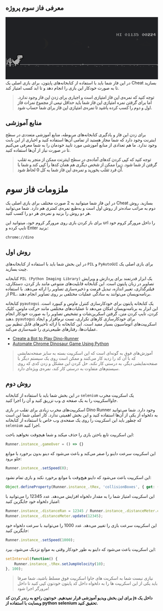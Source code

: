 ## معرفی فاز سوم پروژه
![preview](figs/phase3/Animation.gif)
در این فاز شما باید با استفاده از کتابخانه‌های پایتون، برای بازی اصلی یک 
Cheat بسازید تا به صورت خودکار این بازی را انجام دهد و تا ابد کسب امتیاز کند.

>**توجه کنید که نمره‌ی این فاز امتیازی است و اجباری برای زدن این فاز وجود ندارد. اما برای گرفتن نمره امتیازی این فاز شما باید حداقل نیمی از مجموع نمرات فاز اول و دوم را کسب کرده باشید تا نمره‌‌ی امتیازی این فاز برای شما حساب شود.**

## منابع آموزشی
برای زدن این فاز و یادگیری کتابخانه‌های مربوطه، منابع آموزشی متعددی در سطح اینترنت وجود دارد که شما مجاز هستید از تمامی آن‌ها استفاده کنید و اجباری از این بابت وجود ندارد. ما هم تعدادی از منابع آموزشی مورد تایید خودمان را به شما معرفی می‌کنیم تا در صورت نیاز از آن‌ها استفاده کنید.

> **توجه کنید که کپی کردن کدهای آماده‌ی در سطح اینترنت ممکن از منجر به تقلب گرفتن از شما شود. زیرا ممکن از شخص دیگری هم همان کدها را کپی کند و شما با آن فرد تقلب بخورید و نمره‌ی این فاز شما به کل 0 لحاظ شود.**


# ملزومات فاز سوم
در این فاز شما میتوانید به 2 صورت مختلف برای بازی اصلی یک
Cheat
بسازید.
روش دوم به مراتب ساده‌تر از روش اول است و به‌طبع نمره‌ی کمتری هم دارد.
شما می‌توانید هر دو روش را بزنید و نمره‌ی هر دو را کسب کنید.

برای باز کردن بازی روی مرورگر کروم خود، میتوانید این url را داخل مرورگر کروم خود تایپ کرده و Enter بزنید:
```
chrome://dino
```
## روش اول

در این بخش شما باید با استفاده از کتابخانه‌‌‌های `PIL`
و `PyAutoGUI`
برای بازی اصلی یک چیت بسازید.

کتابخانه `PIL (Python Imaging Library)` یک ابزار قدرتمند برای پردازش و ویرایش تصاویر در زبان پایتون است. این کتابخانه قابلیت‌های متنوعی مانند باز کردن، دستکاری، فیلترگذاری، تغییر اندازه، تبدیل فرمت و ذخیره‌سازی تصاویر را ارائه می‌دهد. با استفاده از PIL، برنامه‌نویسان می‌توانند به سادگی عملیات مختلفی بر روی تصاویر انجام دهند.

کتابخانه `pyautogui` یک کتابخانه پایتون برای خودکارسازی کنترل ماوس و کیبورد است. این ابزار به برنامه‌نویسان امکان می‌دهد تا عملیات‌های مختلفی مانند حرکت ماوس، کلیک کردن، تایپ کردن متن، گرفتن اسکرین‌شات و تشخیص تصاویر را به صورت خودکار انجام دهند. `pyautogui` برای خودکارسازی کارهای تکراری، تست نرم‌افزار و ایجاد اسکریپت‌های اتوماسیون بسیار مفید است. این کتابخانه با ارائه تاخیرهای قابل تنظیم بین عملیات‌ها، رفتارهای طبیعی‌تری را شبیه‌سازی می‌کند.

- [Create a Bot to Play Dino-Runner](https://www.youtube.com/watch?v=ktW5QXR6ZpQ)
- [Automate Chrome Dinosaur Game Using Python](https://www.youtube.com/watch?v=UBLLtJG3lLw)

> آموزش‌های فوق به گونه‌ای است که این اسکریپت بسته به سایز صفحه‌نمایشی که با آن کد را زدید کار می‌کنند و ممکن است روی یک سیستم دیگر با صفحه‌نمایشی دیگر، به درستی کار نکند. حل کردن این مشکل و زدن کدی که روی سیستم‌های متفاوت به درستی کار کند، نمره‌‌ی ویژه‌ای دارد.

## روش دوم
در این بخش شما باید با استفاده از کتابخانه `selenium`
یک اسکریپت مخرب جاوااسکریپت را به یک صفحه ی وب تزریق کنید و آن را اجرا کنید.

اسکریپت‌های مخرب زیادی برای تقلب در بازی Dino Runner وجود دارد. شما می‌توانید به دلخواه از یکی از آن‌ها استفاده کنید و این بخش اهمیتی ندارد. کار اصلی شما این است که چطور باید این اسکریپت را روی یک صفحه‌ی وب خاص با استفاده از کتابخانه `selenium` اجرا کنید.

این اسکریپت تابع باختن بازی را حذف میکند و شما هیچوقت نخواهید باخت:
```js
Runner.instance_.gameOver = () => {}
```

این اسکریپت سرعت داینو را صفر می‌کند و باعث می‌شود که دینو بدون برخورد با موانع جلو برود:
```js
Runner.instance_.setSpeed(0);
```

این اسکریپت باعث می‌شود که داینو هیچ‌وقت با موانع برخورد نکند و بازی تمام نشود:
```js
Object.defineProperty(Runner.instance_.tRex, 'collisionBoxes', { get: () => [] });
```

این اسکریپت امتیاز شما را به مقدار دلخواه افزایش می‌دهد. عدد 12345 را می‌توانید با امتیاز دلخواه خود جایگزین کنید:
```js
Runner.instance_.distanceRan = 12345 / Runner.instance_.distanceMeter.config.COEFFICIENT;
Runner.instance_.distanceMeter.update(12345);
```

این اسکریپت سرعت بازی را تغییر می‌دهد. عدد 1000 را می‌توانید با سرعت دلخواه خود جایگزین کنید:
```js
Runner.instance_.setSpeed(1000);
```

این اسکریپت باعث می‌شود که داینو به طور خودکار وقتی به موانع نزدیک می‌شود، بپرد:
```js
setInterval(function() {
    Runner.instance_.tRex.setJumpVelocity(10);
}, 100);
```

> نیازی نیست شما به اسکریت های جاوا اسکریپت فوق مسلط باشید، شما صرفا باید یکی از این اسکریپت ها را به دلخواه داخل کد پایتون خودتون کپی کنید تا داخل مرورگر اجرا شود!

**برای این بخش ویدیو آموزشی قرار نمیدهیم. خودتون راجع به رندر کردن کد js داخل یک وبسایت با استفاده از  python selenium تحقیق کنید.**
